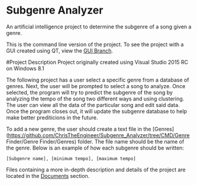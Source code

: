# Subgenre Analyzer
An artificial intelligence project to determine the subgenre of a song given a genre.

This is the command line version of the project. To see the project with a GUI created using QT, view the [GUI Branch](https://github.com/ChrisTheEngineer/Subgenre_Analyzer/tree/GUI).

#Project Description
Project originally created using  Visual Studio 2015 RC on Windows 8.1

The following project has a user select a specific genre from a database of genres. Next, the user will be prompted to select a song to analyze. Once selected, the program will try to predict the subgenre of the song by analyzing the tempo of the song two different ways and using clustering. The user can view all the data of the particular song and edit said data. Once the program closes out, it will update the subgenre database to help make better prediticions in the future.

To add a new genre, the user should create a text file in the [Genres](https://github.com/ChrisTheEngineer/Subgenre_Analyzer/tree/CMD/Genre Finder/Genre Finder/Genres) folder. The file name should be the name of the genre. Below is an example of how each subgenre should be written:
```
[Subgenre name], [minimum tempo], [maximum tempo]
```

Files containing a more in-depth description and details of the project are located in the [Documents](https://github.com/ChrisTheEngineer/Subgenre_Analyzer/tree/CMD/Documents) section.
